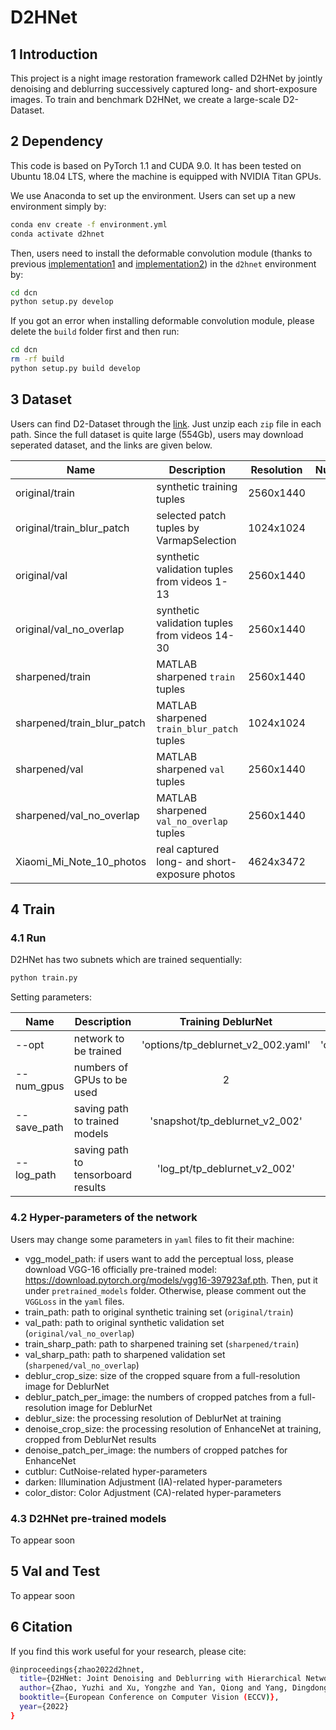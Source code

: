 # D2HNet

## 1 Introduction

This project is a night image restoration framework called D2HNet by jointly denoising and deblurring successively captured long- and short-exposure images. To train and benchmark D2HNet, we create a large-scale D2-Dataset.

## 2 Dependency

This code is based on PyTorch 1.1 and CUDA 9.0. It has been tested on Ubuntu 18.04 LTS, where the machine is equipped with NVIDIA Titan GPUs.

We use Anaconda to set up the environment. Users can set up a new environment simply by:

```bash
conda env create -f environment.yml
conda activate d2hnet
```

Then, users need to install the deformable convolution module (thanks to previous [implementation1](https://github.com/xinntao/EDVR/tree/master/basicsr/models/ops/dcn) and [implementation2](https://github.com/JimmyChame/LSFNet/tree/master/dcn)) in the `d2hnet` environment by:

```bash
cd dcn
python setup.py develop
```

If you got an error when installing deformable convolution module, please delete the `build` folder first and then run:

```bash
cd dcn
rm -rf build
python setup.py build develop
```

## 3 Dataset

Users can find D2-Dataset through the [link](). Just unzip each `zip` file in each path. Since the full dataset is quite large (554Gb), users may download seperated dataset, and the links are given below.

| Name | Description | Resolution | Numbers | Path(.zip) |
| ---- | ---- | :----: | :----: | ---- |
| original/train | synthetic training tuples | 2560x1440 | 5661 | [link]() |
| original/train_blur_patch | selected patch tuples by VarmapSelection | 1024x1024 | 9453 | [link]() |
| original/val | synthetic validation tuples from videos 1-13 | 2560x1440 | 268 | [link]() |
| original/val_no_overlap | synthetic validation tuples from videos 14-30 | 2560x1440 | 1192 | [link]() |
| sharpened/train | MATLAB sharpened `train` tuples | 2560x1440 | 5661 | [link]() |
| sharpened/train_blur_patch | MATLAB sharpened `train_blur_patch` tuples | 1024x1024 | 9453 | [link]() |
| sharpened/val | MATLAB sharpened `val` tuples | 2560x1440 | 268 | [link]() |
| sharpened/val_no_overlap | MATLAB sharpened `val_no_overlap` tuples | 2560x1440 | 1192 | [link]() |
| Xiaomi_Mi_Note_10_photos | real captured long- and short-exposure photos | 4624x3472 | 28 | [link]() |

## 4 Train

### 4.1 Run

D2HNet has two subnets which are trained sequentially:

```bash
python train.py
```

Setting parameters:

| Name | Description | Training DeblurNet | Training EnhanceNet |
| ---- | ---- | :----: | :----: |
| --opt | network to be trained | 'options/tp_deblurnet_v2_002.yaml' | 'options/tp_denoisenet_v2_002.yaml' |
| --num_gpus | numbers of GPUs to be used | 2 | 2 |
| --save_path | saving path to trained models | 'snapshot/tp_deblurnet_v2_002' | 'snapshot/tp_denoisenet_v2_002' |
| --log_path | saving path to tensorboard results | 'log_pt/tp_deblurnet_v2_002' | 'log_pt/tp_denoisenet_v2_002' |

### 4.2 Hyper-parameters of the network

Users may change some parameters in `yaml` files to fit their machine:

- vgg_model_path: if users want to add the perceptual loss, please download VGG-16 officially pre-trained model: https://download.pytorch.org/models/vgg16-397923af.pth. Then, put it under `pretrained_models` folder. Otherwise, please comment out the `VGGLoss` in the `yaml` files.
- train_path: path to original synthetic training set (`original/train`)
- val_path: path to original synthetic validation set (`original/val_no_overlap`)
- train_sharp_path: path to sharpened training set (`sharpened/train`)
- val_sharp_path: path to sharpened validation set (`sharpened/val_no_overlap`)
- deblur_crop_size: size of the cropped square from a full-resolution image for DeblurNet
- deblur_patch_per_image: the numbers of cropped patches from a full-resolution image for DeblurNet
- deblur_size: the processing resolution of DeblurNet at training
- denoise_crop_size: the processing resolution of EnhanceNet at training, cropped from DeblurNet results
- denoise_patch_per_image: the numbers of cropped patches for EnhanceNet
- cutblur: CutNoise-related hyper-parameters
- darken: Illumination Adjustment (IA)-related hyper-parameters
- color_distor: Color Adjustment (CA)-related hyper-parameters

### 4.3 D2HNet pre-trained models

To appear soon

## 5 Val and Test

To appear soon

## 6 Citation

If you find this work useful for your research, please cite:

```bash
@inproceedings{zhao2022d2hnet,
  title={D2HNet: Joint Denoising and Deblurring with Hierarchical Network for Robust Night Image Restoration},
  author={Zhao, Yuzhi and Xu, Yongzhe and Yan, Qiong and Yang, Dingdong and Wang, Xuehui and Po, Lai-Man},
  booktitle={European Conference on Computer Vision (ECCV)},
  year={2022}
}
```
